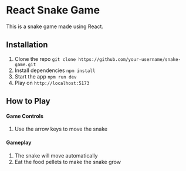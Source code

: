 # React Snake Game

This is a snake game made using React.

## Installation
1. Clone the repo `git clone https://github.com/your-username/snake-game.git`
2. Install dependencies `npm install`
3. Start the app `npm run dev`
4. Play on `http://localhost:5173`


## How to Play
#### Game Controls
1. Use the arrow keys to move the snake

#### Gameplay
1. The snake will move automatically
2. Eat the food pellets to make the snake grow